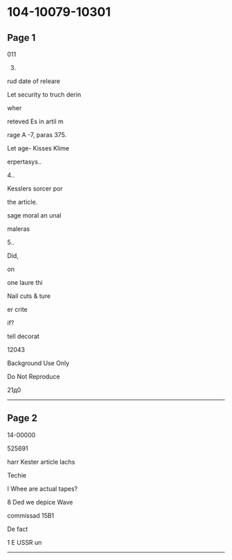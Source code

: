 # 104-10079-10301

## Page 1

011

3.

rud date of releare

Let security to truch derin

wher

reteved Es in artil m

rage A -7, paras 375.

Let age- Kisses Klime

erpertasys..

4..

Kesslers sorcer por

the article.

sage moral an unal

maleras

5..

Did,

on

one laure thi

Nail cuts & ture

er crite

if?

tell decorat

12043

Background Use Only

Do Not Reproduce

21д0

---

## Page 2

14-00000

525691

harr Kester article lachs

Techie

I Whee are actual tapes?

8 Ded we depice Wave

commissad 15B1

De fact

1 E USSR un

---

